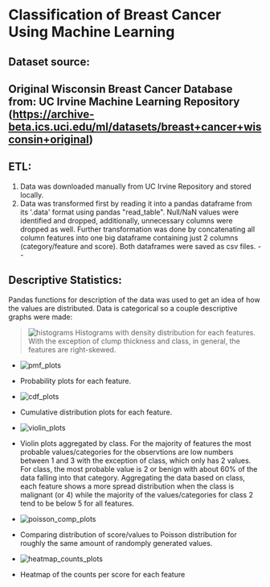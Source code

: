 # Classification of Breast Cancer Using Machine Learning

## Dataset source:

Original Wisconsin Breast Cancer Database from: UC Irvine Machine Learning Repository (https://archive-beta.ics.uci.edu/ml/datasets/breast+cancer+wisconsin+original)
--
## ETL:
1. Data was downloaded manually from UC Irvine Repository and stored locally.
2. Data was transformed first by reading it into a pandas dataframe from its '.data' format using pandas "read_table". Null/NaN values were identified and dropped, additionally, unnecessary columns were dropped as well. Further transformation was done by concatenating all column features into one big dataframe containing just 2 columns (category/feature and score). Both dataframes were saved as csv files.
--
## Descriptive Statistics:
Pandas functions for description of the data was used to get an idea of how the values are distributed.
Data is categorical so a couple descriptive graphs were made:

 > ![histograms](https://user-images.githubusercontent.com/80008461/174682516-e2228b23-9919-4b4e-a1a0-aae0b1b5a5bf.png) Histograms with density distribution for each features. With the exception of clump thickness and class, in general, the features are right-skewed.


- ![pmf_plots](https://user-images.githubusercontent.com/80008461/174682607-4b30b886-d297-4106-a3c9-8ec6584497a9.png)
- Probability plots for each feature.

- ![cdf_plots](https://user-images.githubusercontent.com/80008461/174682689-1ebdd3a9-d37a-44af-8cfb-0b0ac9bc8303.png)
- Cumulative distribution plots for each feature.

- ![violin_plots](https://user-images.githubusercontent.com/80008461/174682742-65939387-fe20-456f-a676-2feab325848b.png)
- Violin plots aggregated by class. For the majority of features the most probable values/categories for the observtions are low numbers between 1 and 3 with the exception of class, which only has 2 values. For class, the most probable value is 2 or benign with about 60% of the data falling into that category. Aggregating the data based on class, each feature shows a more spread distribution when the class is malignant (or 4) while the majority of the values/categories for class 2 tend to be below 5 for all features.

- ![poisson_comp_plots](https://user-images.githubusercontent.com/80008461/174682879-8cfe8448-056f-4f46-90b3-1bfd195b657d.png)
- Comparing distribution of score/values to Poisson distribution for roughly the same amount of randomply generated values.


- ![heatmap_counts_plots](https://user-images.githubusercontent.com/80008461/174682970-ff6b1a86-9c5c-4f86-9b83-9c18a87ab937.png)
- Heatmap of the counts per score for each feature

